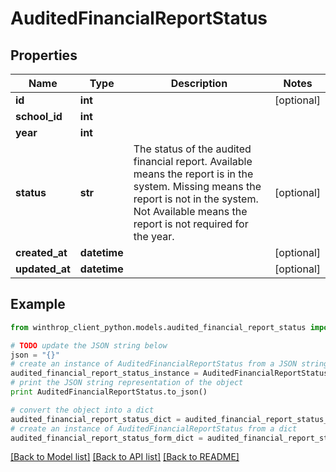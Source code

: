 # AuditedFinancialReportStatus


## Properties

Name | Type | Description | Notes
------------ | ------------- | ------------- | -------------
**id** | **int** |  | [optional] 
**school_id** | **int** |  | 
**year** | **int** |  | 
**status** | **str** | The status of the audited financial report. Available means the report is in the system. Missing means the report is not in the system. Not Available means the report is not required for the year. | [optional] 
**created_at** | **datetime** |  | [optional] 
**updated_at** | **datetime** |  | [optional] 

## Example

```python
from winthrop_client_python.models.audited_financial_report_status import AuditedFinancialReportStatus

# TODO update the JSON string below
json = "{}"
# create an instance of AuditedFinancialReportStatus from a JSON string
audited_financial_report_status_instance = AuditedFinancialReportStatus.from_json(json)
# print the JSON string representation of the object
print AuditedFinancialReportStatus.to_json()

# convert the object into a dict
audited_financial_report_status_dict = audited_financial_report_status_instance.to_dict()
# create an instance of AuditedFinancialReportStatus from a dict
audited_financial_report_status_form_dict = audited_financial_report_status.from_dict(audited_financial_report_status_dict)
```
[[Back to Model list]](../README.md#documentation-for-models) [[Back to API list]](../README.md#documentation-for-api-endpoints) [[Back to README]](../README.md)


